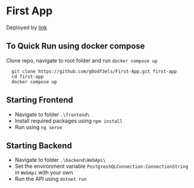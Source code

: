 # First App
Deployed by [link](http://63.250.57.185:4200)

## To Quick Run using docker compose

Clone repo, navigate to root folder and run `docker compose up`

```
  git clone https://github.com/g0odf3els/First-App.git first-app
  cd first-app
  docker compose up
```

## Starting Frontend
- Navigate to folder `.\frontend\`
- Install required packages using `npm install`
- Run using  `ng serve`

## Starting Backend
- Navigate to folder `.\backend\WebApi\`
- Set the environment variable  `PostgresSQLConnection:ConnectionString` in `WebApi` with your own
- Run the API using `dotnet run`
